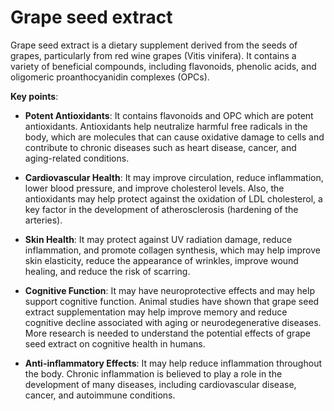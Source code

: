 # Grape seed extract

Grape seed extract is a dietary supplement derived from the seeds of grapes, particularly from red wine grapes (Vitis vinifera). It contains a variety of beneficial compounds, including flavonoids, phenolic acids, and oligomeric proanthocyanidin complexes (OPCs).

**Key points**:

* **Potent Antioxidants**: It contains flavonoids and OPC which are potent antioxidants. Antioxidants help neutralize harmful free radicals in the body, which are molecules that can cause oxidative damage to cells and contribute to chronic diseases such as heart disease, cancer, and aging-related conditions.

* **Cardiovascular Health**: It may improve circulation, reduce inflammation, lower blood pressure, and improve cholesterol levels. Also, the antioxidants may help protect against the oxidation of LDL cholesterol, a key factor in the development of atherosclerosis (hardening of the arteries).

* **Skin Health**: It may protect against UV radiation damage, reduce inflammation, and promote collagen synthesis, which may help improve skin elasticity, reduce the appearance of wrinkles, improve wound healing, and reduce the risk of scarring.

* **Cognitive Function**: It may have neuroprotective effects and may help support cognitive function. Animal studies have shown that grape seed extract supplementation may help improve memory and reduce cognitive decline associated with aging or neurodegenerative diseases. More research is needed to understand the potential effects of grape seed extract on cognitive health in humans.

* **Anti-inflammatory Effects**: It may help reduce inflammation throughout the body. Chronic inflammation is believed to play a role in the development of many diseases, including cardiovascular disease, cancer, and autoimmune conditions.
